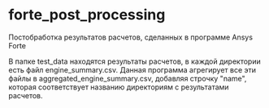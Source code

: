 # forte_post_processing
Постобработка результатов расчетов, сделанных в программе Ansys Forte

В папке test_data находятся результаты расчетов, в каждой директории есть файл engine_summary.csv. Данная программа агрегирует все эти файлы в aggregated_engine_summary.csv, добавляя строчку "name", которая соответствует названию директориям с результатами расчетов.
